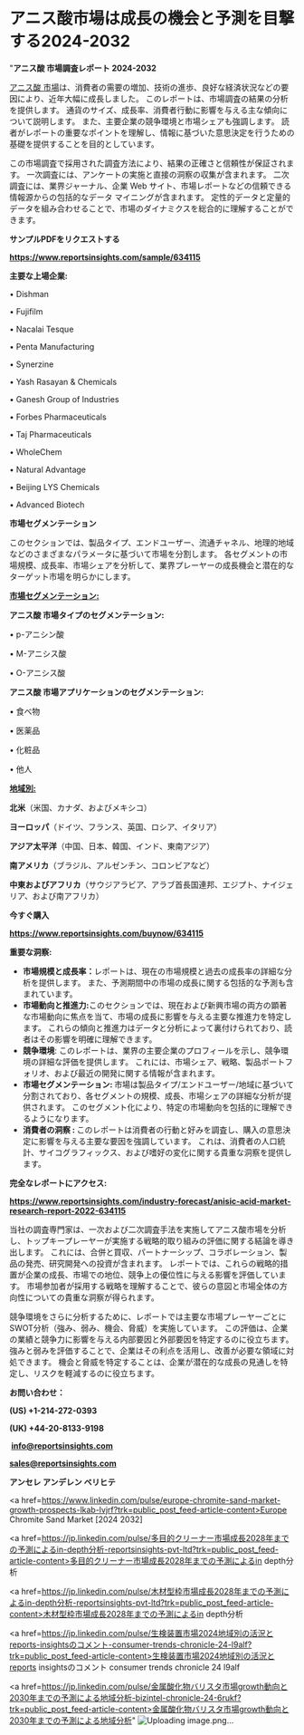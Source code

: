 # アニス酸市場は成長の機会と予測を目撃する2024-2032

"<strong>アニス酸 市場調査レポート 2024-2032</strong>

<a href=https://www.reportsinsights.com/sample/634115>アニス酸 市場</a>は、消費者の需要の増加、技術の進歩、良好な経済状況などの要因により、近年大幅に成長しました。 このレポートは、市場調査の結果の分析を提供します。 通貨のサイズ、成長率、消費者行動に影響を与える主な傾向について説明します。 また、主要企業の競争環境と市場シェアも強調します。 読者がレポートの重要なポイントを理解し、情報に基づいた意思決定を行うための基礎を提供することを目的としています。

この市場調査で採用された調査方法により、結果の正確さと信頼性が保証されます。 一次調査には、アンケートの実施と直接の洞察の収集が含まれます。 二次調査には、業界ジャーナル、企業 Web サイト、市場レポートなどの信頼できる情報源からの包括的なデータ マイニングが含まれます。 定性的データと定量的データを組み合わせることで、市場のダイナミクスを総合的に理解することができます。

<strong><b>サンプルPDFをリクエストする</b></strong>

<a href=https://www.reportsinsights.com/sample/634115><strong><u>https://www.reportsinsights.com/sample/634115</u></strong></a>

<strong>主要な上場企業:</strong>

• Dishman

• Fujifilm

• Nacalai Tesque

• Penta Manufacturing

• Synerzine

• Yash Rasayan & Chemicals

• Ganesh Group of Industries

• Forbes Pharmaceuticals

• Taj Pharmaceuticals

• WholeChem

• Natural Advantage

• Beijing LYS Chemicals

• Advanced Biotech

<strong>市場セグメンテーション</strong>

このセクションでは、製品タイプ、エンドユーザー、流通チャネル、地理的地域などのさまざまなパラメータに基づいて市場を分割します。 各セグメントの市場規模、成長率、市場シェアを分析して、業界プレーヤーの成長機会と潜在的なターゲット市場を明らかにします。

<strong><u>市場セグメンテーション</u></strong><strong><u>:</u></strong>

<strong>アニス酸 市場タイプのセグメンテーション:</strong>

• p-アニシン酸

• M-アニシス酸

• O-アニシス酸

<strong>アニス酸 市場アプリケーションのセグメンテーション:</strong>

• 食べ物

• 医薬品

• 化粧品

• 他人

<strong><u>地域別</u></strong><strong><u>:</u></strong>

<strong>北米</strong>（米国、カナダ、およびメキシコ）

<strong>ヨーロッパ</strong>（ドイツ、フランス、英国、ロシア、イタリア）

<strong>アジア太平洋</strong>（中国、日本、韓国、インド、東南アジア）

<strong>南アメリカ</strong>（ブラジル、アルゼンチン、コロンビアなど）

<strong>中東およびアフリカ</strong>（サウジアラビア、アラブ首長国連邦、エジプト、ナイジェリア、および南アフリカ）

<strong>今すぐ購入</strong>

<a href=https://www.reportsinsights.com/buynow/634115><strong><u>https://www.reportsinsights.com/buynow/634115</u></strong></a>

<strong>重要な洞察:</strong>
<ul>
  <li><strong>市場規模と成長率：</strong>レポートは、現在の市場規模と過去の成長率の詳細な分析を提供します。 また、予測期間中の市場の成長に関する包括的な予測も含まれています。</li>
  <li><strong>市場動向と推進力:</strong>このセクションでは、現在および新興市場の両方の顕著な市場動向に焦点を当て、市場の成長に影響を与える主要な推進力を特定します。 これらの傾向と推進力はデータと分析によって裏付けられており、読者はその影響を明確に理解できます。</li>
  <li><strong>競争環境</strong>: このレポートは、業界の主要企業のプロフィールを示し、競争環境の詳細な評価を提供します。 これには、市場シェア、戦略、製品ポートフォリオ、および最近の開発に関する情報が含まれます。</li>
  <li><strong>市場セグメンテーション: </strong>市場は製品タイプ/エンドユーザー/地域に基づいて分割されており、各セグメントの規模、成長、市場シェアの詳細な分析が提供されます。 このセグメント化により、特定の市場動向を包括的に理解できるようになります。</li>
  <li><strong>消費者の洞察 : </strong>このレポートは消費者の行動と好みを調査し、購入の意思決定に影響を与える主要な要因を強調しています。 これは、消費者の人口統計、サイコグラフィックス、および嗜好の変化に関する貴重な洞察を提供します。</li>
</ul>
<strong>完全なレポートにアクセス:</strong>

<a href=https://www.reportsinsights.com/industry-forecast/anisic-acid-market-research-report-2022-634115><strong><u><b>https://www.reportsinsights.com/industry-forecast/anisic-acid-market-research-report-2022-634115</b></u></strong></a>

当社の調査専門家は、一次および二次調査手法を実施してアニス酸市場を分析し、トップキープレーヤーが実施する戦略的取り組みの評価に関する結論を導き出します。 これには、合併と買収、パートナーシップ、コラボレーション、製品の発売、研究開発への投資が含まれます。 レポートでは、これらの戦略的措置が企業の成長、市場での地位、競争上の優位性に与える影響を評価しています。 市場参加者が採用する戦略を理解することで、彼らの意図と市場全体の方向性についての貴重な洞察が得られます。

競争環境をさらに分析するために、レポートでは主要な市場プレーヤーごとにSWOT分析（強み、弱み、機会、脅威）を実施しています。 この評価は、企業の業績と競争力に影響を与える内部要因と外部要因を特定するのに役立ちます。 強みと弱みを評価することで、企業はその利点を活用し、改善が必要な領域に対処できます。 機会と脅威を特定することは、企業が潜在的な成長の見通しを特定し、リスクを軽減するのに役立ちます。

<strong>お問い合わせ：</strong>

<strong>(US) +1-214-272-0393</strong>

<strong>(UK) +44-20-8133-9198</strong>

<strong> </strong><a href=info@reportsinsights.com><strong><u>info@reportsinsights.com</u></strong></a>

<a href=sales@reportsinsights.com><strong><u>sales@reportsinsights.com</u></strong></a>

<strong>アンセレ アンデレン ベリヒテ</strong>

<a href=https://www.linkedin.com/pulse/europe-chromite-sand-market-growth-prospects-lkab-lvjrf?trk=public_post_feed-article-content>Europe Chromite Sand Market [2024 2032]</a>

<a href=https://jp.linkedin.com/pulse/多目的クリーナー市場成長2028年までの予測によるin-depth分析-reportsinsights-pvt-ltd?trk=public_post_feed-article-content>多目的クリーナー市場成長2028年までの予測によるin depth分析</a>

<a href=https://jp.linkedin.com/pulse/木材型枠市場成長2028年までの予測によるin-depth分析-reportsinsights-pvt-ltd?trk=public_post_feed-article-content>木材型枠市場成長2028年までの予測によるin depth分析</a>

<a href=https://jp.linkedin.com/pulse/生検装置市場2024地域別の活況とreports-insightsのコメント-consumer-trends-chronicle-24-l9alf?trk=public_post_feed-article-content>生検装置市場2024地域別の活況とreports insightsのコメント consumer trends chronicle 24 l9alf</a>

<a href=https://jp.linkedin.com/pulse/金属酸化物バリスタ市場growth動向と2030年までの予測による地域分析-bizintel-chronicle-24-6rukf?trk=public_post_feed-article-content>金属酸化物バリスタ市場growth動向と2030年までの予測による地域分析</a>"
![Uploading image.png…]()
